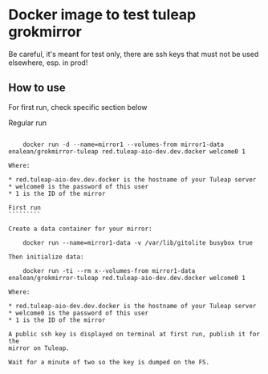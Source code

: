 Docker image to test tuleap grokmirror
======================================

Be careful, it's meant for test only, there are ssh keys that must not be used
elsewhere, esp. in prod!

How to use
----------

For first run, check specific section below

Regular run
```````````

    docker run -d --name=mirror1 --volumes-from mirror1-data enalean/grokmirror-tuleap red.tuleap-aio-dev.dev.docker welcome0 1

Where:

* red.tuleap-aio-dev.dev.docker is the hostname of your Tuleap server
* welcome0 is the password of this user
* 1 is the ID of the mirror

First run
`````````

Create a data container for your mirror:

    docker run --name=mirror1-data -v /var/lib/gitolite busybox true

Then initialize data:

    docker run -ti --rm x--volumes-from mirror1-data enalean/grokmirror-tuleap red.tuleap-aio-dev.dev.docker welcome0 1

Where:

* red.tuleap-aio-dev.dev.docker is the hostname of your Tuleap server
* welcome0 is the password of this user
* 1 is the ID of the mirror

A public ssh key is displayed on terminal at first run, publish it for the
mirror on Tuleap.

Wait for a minute of two so the key is dumped on the FS.




